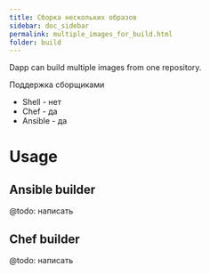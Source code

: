 ```yaml
---
title: Сборка нескольких образов
sidebar: doc_sidebar
permalink: multiple_images_for_build.html
folder: build
---
```


Dapp can build multiple images from one repository.

Поддержка сборщиками

- Shell - нет
- Chef - да
- Ansible - да

# Usage

## Ansible builder

@todo: написать

## Chef builder

@todo: написать
